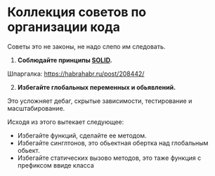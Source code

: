 # Коллекция советов по организации кода

Советы это не законы, не надо слепо им следовать.

1. **Соблюдайте принципы [SOLID](https://ru.wikipedia.org/wiki/SOLID_(объектно-ориентированное_программирование)).**

  Шпаргалка: https://habrahabr.ru/post/208442/

2. **Избегайте глобальных переменных и обьявлений.**
  
  Это усложняет дебаг, скрытые зависимости, тестирование и масштабирование.
  
  Исходя из этого вытекает следующее:
  
  * Избегайте функций, сделайте ее методом.
  * Избегайте синглтонов, это обьектная обертка над глобальным обьект.
  * Избегайте статических вызово методов, это таже функция с префиксом ввиде класса
